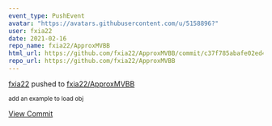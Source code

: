 ```yaml
---
event_type: PushEvent
avatar: "https://avatars.githubusercontent.com/u/5158896?"
user: fxia22
date: 2021-02-16
repo_name: fxia22/ApproxMVBB
html_url: https://github.com/fxia22/ApproxMVBB/commit/c37f785abafe02ed4f018b40553453b423601197
repo_url: https://github.com/fxia22/ApproxMVBB
---
```


<a href='https://github.com/fxia22' target='_blank'>fxia22</a> pushed to <a href='https://github.com/fxia22/ApproxMVBB' target='_blank'>fxia22/ApproxMVBB</a>

<small>add an example to load obj</small>

<a href='https://github.com/fxia22/ApproxMVBB/commit/c37f785abafe02ed4f018b40553453b423601197' target='_blank'>View Commit</a>